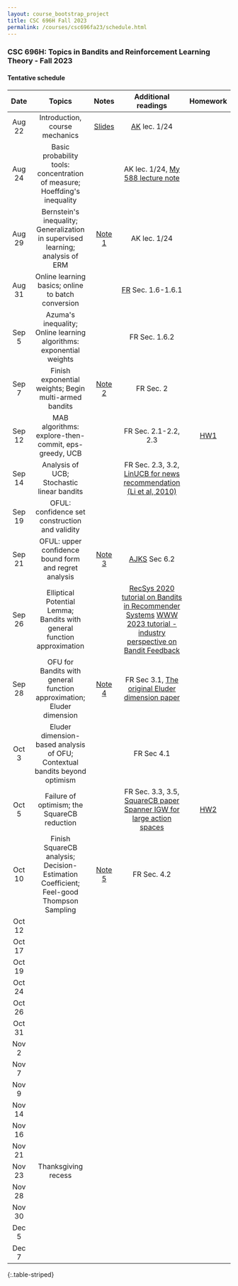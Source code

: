 ```yaml
---
layout: course_bootstrap_project
title: CSC 696H Fall 2023
permalink: /courses/csc696fa23/schedule.html
---
```


### CSC 696H: Topics in Bandits and Reinforcement Learning Theory - Fall 2023

#### Tentative schedule


| Date |             Topics             |            Notes             |                                                       Additional readings                                                       |        Homework        |
|:----:|:------------------------------:|:----------------------------:|:-------------------------------------------------------------------------------------------------------------------------------:|:----------------------:|
|Aug 22 | Introduction, course mechanics |       [Slides](CSC696H_2023_intro.pptx)                       |                   [AK](https://people.cs.umass.edu/~akshay/courses/coms6998-11/) lec. 1/24                                                                                                              |                        |
|Aug 24 | Basic probability tools: concentration of measure; Hoeffding's inequality                              |                             |              AK lec. 1/24,  [My 588 lecture note](https://zcc1307.github.io/courses/csc588sp21/notes/lec4_handwritten.pdf)                                                                                                                   |                        |
|Aug 29 | Bernstein's inequality; Generalization in supervised learning; analysis of ERM                              |           [Note 1](https://notability.com/n/2qg5F5yVG2BPMy3ydndCNc)                  |             AK lec. 1/24                                                                                                                    |                        |
|Aug 31 | Online learning basics; online to batch conversion                               |                              |                 [FR](https://www.mit.edu/~rakhlin/course-decision-making.html) Sec. 1.6-1.6.1                                                                                                                |                        |
|Sep 5 |  Azuma's inequality; Online learning algorithms: exponential weights                          |                              |                FR Sec. 1.6.2                                                                                                                 |                        |
|Sep 7 |  Finish exponential weights; Begin multi-armed bandits                              |          [Note 2](https://notability.com/n/KEkdMaD03pPGjR0H1mQmX)                    |                      FR Sec. 2                                                                                                           |                       |
|Sep 12 | MAB algorithms: explore-then-commit, eps-greedy, UCB                               |                              |                      FR Sec. 2.1-2.2, 2.3                                                                                                           |          [HW1](hw1.pdf)              |
|Sep 14 | Analysis of UCB; Stochastic linear bandits                             |                              |                       FR Sec. 2.3, 3.2, [LinUCB for news recommendation (Li et al, 2010)](https://arxiv.org/abs/1003.0146)                                                                                                            |                        |
|Sep 19 | OFUL: confidence set construction and validity                              |                              |                                                                                                                                 |                        |
|Sep 21 | OFUL: upper confidence bound form and regret analysis                               |              [Note 3](https://notability.com/n/1_LSVLnsOAeNhX04NV~ECx)              |                                 [AJKS](https://rltheorybook.github.io/rltheorybook_AJKS.pdf) Sec 6.2                                                                                               |                        |
|Sep 26  | Elliptical Potential Lemma; Bandits with general function approximation                               |                              |                                  [RecSys 2020 tutorial on Bandits in Recommender Systems](https://www.youtube.com/watch?v=rDjCfQJ_sYY)   [WWW 2023 tutorial - industry perspective on Bandit Feedback](https://www.youtube.com/watch?v=NkVWwZKdMac)                                                                                            |                        |
|Sep 28  | OFU for Bandits with general function approximation; Eluder dimension                            |          [Note 4](https://notability.com/n/1yQY6_G3W0RePkvb0GDcj7)                    |                        FR Sec 3.1, [The original Eluder dimension paper](https://web.stanford.edu/~bvr/pubs/Eluder.pdf)                                                                                                        |                        |
|Oct 3  |  Eluder dimension-based analysis of OFU; Contextual bandits beyond optimism                              |                              |                FR Sec 4.1                                                                                                                 |                        |
|Oct 5 |  Failure of optimism; the SquareCB reduction                              |                              |                          FR Sec. 3.3, 3.5, [SquareCB paper](https://arxiv.org/abs/2002.04926) [Spanner IGW for large action spaces](https://arxiv.org/abs/2207.05836)                                                                                                      |          [HW2](hw2.pdf)             |
|Oct 10 | Finish SquareCB analysis; Decision-Estimation Coefficient; Feel-good Thompson Sampling                               |          [Note 5](https://notability.com/n/2xK65J0S85aeQ0_APqg5q6)                    |                  FR Sec. 4.2                                                                                                               |                        |
|Oct 12 |                                |                              |                                                                                                                                 |                        |
|Oct 17 |                                |                              |                                                                                                                                 |                        |
|Oct 19 |                                |                              |                                                                                                                                 |                        |
|Oct 24 |                                |                              |                                                                                                                                 |                        |
|Oct 26 |                                |                              |                                                                                                                                 |                        |
|Oct 31 |                                |                              |                                                                                                                                 |                        |
|Nov 2 |                                |                              |                                                                                                                                 |                        |
|Nov 7 |                                |                              |                                                                                                                                 |                        |
|Nov 9 |                                |                              |                                                                                                                                 |                        |
|Nov 14 |                                |                              |                                                                                                                                 |                        |
|Nov 16 |                                |                              |                                                                                                                                 |                        |
|Nov 21 |                                |                              |                                                                                                                                 |                        |
|Nov 23 |      Thanksgiving recess       |                              |                                                                                                                                 |                        |
|Nov 28 |                                |                              |                                                                                                                                 |                        |
|Nov 30 |                                |                              |                                                                                                                                 |                        |
|Dec 5 |                                |                              |                                                                                                                                 |                        |
|Dec 7 |                                |                              |                                                                                                                                 |                        |
{:.table-striped}











